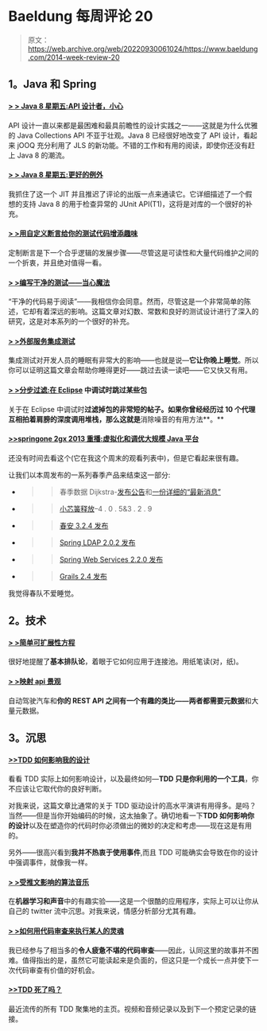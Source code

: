 # Baeldung 每周评论 20

> 原文：<https://web.archive.org/web/20220930061024/https://www.baeldung.com/2014-week-review-20>

## 1。Java 和 Spring

#### [> > Java 8 星期五:API 设计者，小心](https://web.archive.org/web/20220521221145/http://blog.jooq.org/2014/05/16/java-8-friday-api-designers-be-careful/)

API 设计一直以来都是最困难和最具前瞻性的设计实践之一——这就是为什么优雅的 Java Collections API 不亚于壮观。Java 8 已经很好地改变了 API 设计，看起来 jOOQ 充分利用了 JLS 的新功能。不错的工作和有用的阅读，即使你还没有赶上 Java 8 的潮流。

#### [> > Java 8 星期五:更好的例外](https://web.archive.org/web/20220521221145/http://blog.jooq.org/2014/05/23/java-8-friday-better-exceptions/)

我抓住了这一个 JIT 并且推迟了评论的出版一点来通读它。它详细描述了一个假想的支持 Java 8 的用于检查异常的 JUnit API(T1)，这将是对库的一个很好的补充。

#### [> >用自定义断言给你的测试代码增添趣味](https://web.archive.org/web/20220521221145/http://blog.codeleak.pl/2014/05/spice-up-your-test-code-with-custom-assertions.html)

定制断言是下一个合乎逻辑的发展步骤——尽管这是可读性和大量代码维护之间的一个折衷，并且绝对值得一看。

#### [> >编写干净的测试——当心魔法](https://web.archive.org/web/20220521221145/http://www.petrikainulainen.net/programming/testing/writing-clean-code-beware-of-magic/)

“干净的代码易于阅读”——我相信你会同意。然而，尽管这是一个非常简单的陈述，它却有着深远的影响。这篇文章对幻数、常数和良好的测试设计进行了深入的研究，这是对本系列的一个很好的补充。

#### [> >外部服务集成测试](https://web.archive.org/web/20220521221145/http://techblog.bozho.net/?p=1433)

集成测试对开发人员的睡眠有非常大的影响——也就是说—**它让你晚上睡觉**。所以你可以证明这篇文章会帮助你睡得更好——跳过去读一读吧——它又快又有用。

#### [> >分步过滤:在 Eclipse](https://web.archive.org/web/20220521221145/http://lkrnac.net/blog/2014/05/step-filtering/) 中调试时跳过某些包

关于在 Eclipse 中调试时**过滤掉包的非常短的帖子。如果你曾经经历过 10 个代理互相拍着肩膀的深度调用堆栈，那么这就是**消除噪音的有用方法**。**

#### [>>springone 2gx 2013 重播:虚拟化和调优大规模 Java 平台](https://web.archive.org/web/20220521221145/https://spring.io/blog/2014/05/20/springone2gx-2013-replay-virtualizing-and-tuning-large-scale-java-platforms)

还没有时间去看这个(它在我这个周末的观看列表中)，但是它看起来很有趣。

让我们以本周发布的一系列春季产品来结束这一部分:

*   >>春季数据 Dijkstra-[发布公告](https://web.archive.org/web/20220521221145/https://spring.io/blog/2014/05/20/spring-data-release-train-dijkstra-goes-ga)和[一份详细的“最新消息”](https://web.archive.org/web/20220521221145/https://spring.io/blog/2014/05/21/what-s-new-in-spring-data-dijkstra)
*   > >[小芯簧释放](https://web.archive.org/web/20220521221145/https://spring.io/blog/2014/05/20/spring-framework-4-0-5-3-2-9-released-next-stop-4-1)–4 . 0 . 5&3 . 2 . 9
*   > >[春安 3.2.4 发布](https://web.archive.org/web/20220521221145/https://spring.io/blog/2014/05/21/spring-security-3-2-4-released)
*   > > [Spring LDAP 2.0.2 发布](https://web.archive.org/web/20220521221145/https://spring.io/blog/2014/05/21/spring-ldap-2-0-2-released)
*   > > [Spring Web Services 2.2.0 发布](https://web.archive.org/web/20220521221145/https://spring.io/blog/2014/05/22/spring-web-services-2-2-0-released)
*   > > [Grails 2.4 发布](https://web.archive.org/web/20220521221145/https://spring.io/blog/2014/05/21/grails-2-4-released)

我觉得春队不爱睡觉。

## 2。技术

#### [> >简单可扩展性方程](https://web.archive.org/web/20220521221145/http://vladmihalcea.com/2014/05/20/the-simple-scalability-equation/)

很好地提醒了**基本排队论**，着眼于它如何应用于连接池。用纸笔读(对，纸)。

#### [> >映射 api 景观](https://web.archive.org/web/20220521221145/http://www.amundsen.com/blog/archives/1155)

自动驾驶汽车和**你的 REST API 之间有一个有趣的类比——两者都需要元数据**和大量元数据。

## 3。沉思

#### [>>TDD 如何影响我的设计](https://web.archive.org/web/20220521221145/http://blog.thecodewhisperer.com/2014/05/22/how-tdd-affects-my-designs/)

看看 TDD 实际上如何影响设计，以及最终如何—**TDD 只是你利用的一个工具**，你不应该让它取代你的良好判断。

对我来说，这篇文章比通常的关于 TDD 驱动设计的高水平演讲有用得多。是吗？当然——但是当你开始编码的时候，这太抽象了。确切地看一下**TDD 如何影响你的设计**以及在塑造你的代码时你必须做出的微妙的决定和考虑——现在这是有用的。

另外——很高兴看到**我并不热衷于使用事件**,而且 TDD 可能确实会导致在你的设计中强调事件，就像我一样。

#### [> >受推文影响的算法音乐](https://web.archive.org/web/20220521221145/http://techblog.bozho.net/?p=1428)

在**机器学习和声音**中的有趣实验——这是一个很酷的应用程序，实际上可以让你从自己的 twitter 流中沉思。对我来说，情感分析部分尤其有趣。

#### [> >如何用代码审查来执行某人的灵魂](https://web.archive.org/web/20220521221145/http://www.daedtech.com/how-to-use-a-code-review-to-execute-someones-soul)

我已经参与了相当多的**令人疲惫不堪的代码审查**——因此，认同这里的故事并不困难。值得指出的是，虽然它可能读起来是负面的，但这只是一个成长一点并使下一次代码审查有价值的好机会。

#### [>>TDD 死了吗？](https://web.archive.org/web/20220521221145/http://martinfowler.com/articles/is-tdd-dead/)

最近流传的所有 TDD 聚集地的主页。视频和音频记录以及到下一个预定记录的链接。